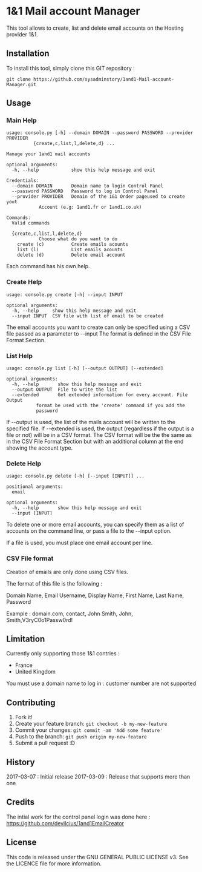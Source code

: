 # 1&1 Mail account Manager ##
This tool allows to create, list and delete email accounts on the Hosting provider 1&1.

## Installation ##
To install this tool, simply clone this GIT repository :

    git clone https://github.com/sysadminstory/1and1-Mail-account-Manager.git

## Usage

### Main Help
	usage: console.py [-h] --domain DOMAIN --password PASSWORD --provider PROVIDER
			  {create,c,list,l,delete,d} ...

	Manage your 1and1 mail accounts

	optional arguments:
	  -h, --help            show this help message and exit

	Credentials:
	  --domain DOMAIN       Domain name to login Control Panel
	  --password PASSWORD   Password to log in Control Panel
	  --provider PROVIDER   Domain of the 1&1 Order pageused to create yout
				Account (e.g: 1and1.fr or 1and1.co.uk)

	Commands:
	  Valid commands

	  {create,c,list,l,delete,d}
				Choose what do you want to do
	    create (c)          Create emails acounts
	    list (l)            List emails acounts
	    delete (d)          Delete email account

Each command has his own help.

### Create Help
	usage: console.py create [-h] --input INPUT

	optional arguments:
	  -h, --help     show this help message and exit
	  --input INPUT  CSV file with list of email to be created

The email accounts you want to create can only be specified using a CSV file passed as a parameter to --input
The format is defined in the CSV File Format Section.

### List Help
	usage: console.py list [-h] [--output OUTPUT] [--extended]

	optional arguments:
	  -h, --help       show this help message and exit
	  --output OUTPUT  File to write the list
	  --extended       Get extended information for every account. File Output
			   format be used with the 'create' command if you add the
			   password

If --output is used, the list of the mails account will be written to the specified file.
If --extended is used, the output (regardless if the output is a file or not) will be in a CSV format.
The CSV format will be the the same as in the CSV File Format Section but with an additional column at the end showing the account type.

### Delete Help
	usage: console.py delete [-h] [--input [INPUT]] ...

	positional arguments:
	  email

	optional arguments:
	  -h, --help       show this help message and exit
	  --input [INPUT]

To delete one or more email accounts, you can specify them as a list of accounts on the command line, or pass a file to the --input option.

If a file is used, you must place one email account per line.

### CSV File format

Creation of emails are only done using CSV files.

The format of this file is the following :

Domain Name, Email Username, Display Name, First Name, Last Name, Password

Example :
domain.com, contact, John Smith, John, Smith,V3ryC0o1Passw0rd!

## Limitation
Currently only supporting those 1&1 contries :
*   France
*   United Kingdom

You must use a domain name to log in : customer number are not supported

## Contributing
1. Fork it!
2. Create your feature branch: `git checkout -b my-new-feature`
3. Commit your changes: `git commit -am 'Add some feature'`
4. Push to the branch: `git push origin my-new-feature`
5. Submit a pull request :D

## History
2017-03-07 : Initial release
2017-03-09 : Release that supports more than one 
## Credits
The intial work for the control panel login was done here :
https://github.com/devilcius/1and1EmailCreator
## License
This code is released under the GNU GENERAL PUBLIC LICENSE v3. See the LICENCE file for more information.




